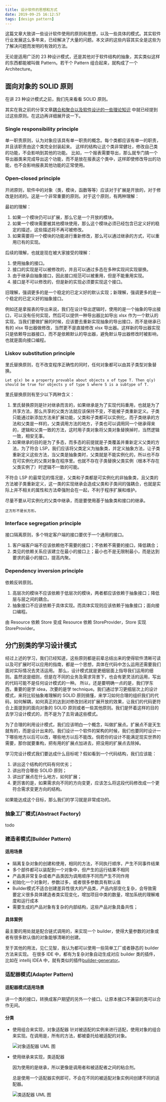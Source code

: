 ```yaml
---
title: 设计软件的思想和方式
date: 2019-09-25 16:12:57
tags: [design pattern]
---
```

这篇文章大致讲一些设计软件使用的原则和思想，以及一些具体的模式。其实软件行业发展这么多年来，已经解决了大量的问题。本文讲的这些内容其实全是这些为了解决问题而发明的有效的方法。

无论是适用广泛的 23 种设计模式，还是其他对于软件结构的抽象，其实类似这样的东西都能被叫做 Pattern。若干个 Pattern 组合起来，就构成了一个 Architecture。

<!-- more -->

## 面向对象的 SOLID 原则

在讲 23 种设计模式之前，我们先来看看 SOLID 原则。

其实在我之前的分享文章[耦合和聚合以及软件设计的一些理论知识](https://yaohwu.xyz/#/posts/9)
中就已经提到过这些原则。在这边再详细展开说一下。

### Single responsibility principle

单一职责原则，认为对象应该具有单一职责的概念。每个类都应该有单一的职责，并且该职责由这个类完全封装起来。
这样的结构让这个类非常健壮，修改自己类的功能，不会影响到其他的功能。
比如，一个报表需要导出，那么就专门搞一个导出器类来完成导出这个功能，而不是放在报表这个类中，这样即使修改导出的功能，也不会影响报表其他功能的正常使用。

### Open–closed principle

开闭原则，软件中的对象（类，模块，函数等等）应该对于扩展是开放的，对于修改是封闭的。这是一个非常重要的原则。对于这个原则，有两种理解：

最初的理解：

1. 如果一个模块仍可以扩展，那么它是一个开放的模块。
2. 如果一个模块需要被其他模块使用，那么这个模块必须已经包含已定义好的稳定的描述，这些描述将不再可被修改。
3. 如果需要将一个模块的功能进行重新修改，那么可以通过继承的方式，可以重用已有的实现。

后续的理解，也就是现在被大家接受的理解：

1. 使用抽象的接口。
2. 接口的实现是可以被修改的，并且可以通过多态在多种实现间实现替换。
3. 由于继承自抽象接口，因此接口规范可以被重用，但是不能重用实现。
4. 接口是不可以修改的，但是新的实现必须要实现这个接口。

旧理解，强调更多的是一个稳定的已定义好的默认实现；新理解，强调更多的是一个稳定的已定义好的抽象接口。

例如还是拿报表的导出来说，我们在设计导出逻辑时，使用的是一个抽象的导出接口，可以没有任何实现，然后可以提供一种导出器比如导出 xlsx 作为一个默认的实现。当我们要做扩展的时候，应该要去重新实现抽象的导出接口，而不是继承已有的 xlsx 导出器做修改，当然更不是直接修改 xlsx 导出器。这样新的导出器实现只是依赖导出器接口，而不是依赖默认的导出器，避免默认导出器修改时被影响，也就是面向接口编程。

### Liskov substitution principle

里氏替换原则，在不改变程序正确性的同时，任何对象都可以由其子类型对象替换。

`Let q(x) be a property provable about objects x of type T. Then q(y) should be true for objects y of type S where S is a subtype of T.`

里氏替换原则有至少以下两种含义：

1. 里氏替换原则是针对继承而言的，如果继承是为了实现代码重用，也就是为了共享方法，那么共享的父类方法就应该保持不变，不能被子类重新定义。子类只能通过新添加方法来扩展功能，父类和子类都可以实例化，而子类继承的方法和父类是一样的，父类调用方法的地方，子类也可以调用同一个继承得来的，逻辑和父类一致的方法，这时用子类对象将父类对象替换掉时，当然逻辑一致，相安无事。
2. 如果继承的目的是为了多态，而多态的前提就是子类覆盖并重新定义父类的方法，为了符合 LSP，我们应该将父类定义为抽象类，并定义抽象方法，让子类重新定义这些方法，当父类是抽象类时，父类就是不能实例化的，所以也不存在可实例化的父类对象在程序里。也就不存在子类替换父类实例（根本不存在父类实例了）时逻辑不一致的可能。

不符合 LSP 的最常见的情况是，父类和子类都是可实例化的非抽象类，且父类的方法被子类重新定义，这一类的实现继承会造成父类和子类间的强耦合，也就是实际上并不相关的属性和方法牵强附会在一起，不利于程序扩展和维护。

尽量不要从可实例化的父类中继承，而是要使用基于抽象类和接口的继承。

`正方形不是长方形。`

### Interface segregation principle

接口隔离原则，多个特定客户端的接口要优于一个通用的接口。

1. 客户端客户端不应该依赖他不需要的接口；不依赖不需要的接口，降低耦合；
2. 类见的依赖关系应该建立在最小的接口上；最小也不是无限制最小，而是达到要求的最小的接口，提高内聚。

### Dependency inversion principle

依赖反转原则。

1. 高层次的模块不应该依赖于低层次的模块，两者都应该依赖于抽象接口；降低层与层之间的耦合。
2. 抽象接口不应该依赖于具体实现。而具体实现则应该依赖于抽象接口；面向接口编程。

由 Resource 依赖 Store 变成 Resource 依赖 StoreProvider，Store 实现 StoreProvider。

## 分门别类的学习设计模式

经过上述的学习，我们已经知道，这些原则都是前辈总结出来的使得软件清晰可读以及可扩展时可以应用的指南，都是一个思想，具体在代码中怎么运用还需要我们面对实际情况去灵活运用。
那么，设计模式就是更细层面上指导我们运用的细则。虽然说是细则，但是在不同的业务及需求背景下，也会有更灵活的运用，写出的代码可能不是任何设计模式的一种。
所以，还是要明确一点的是，我们学东西，重要的是学 idea，次要的是学 technique。我们通过学习更细层次上的设计模式，来将比较抽象难理解的 SOLID 原则搞懂，来学习如何合理的组织我们的代码，如何解耦，如何真正的达到对修改封闭对扩展开放的效果，让我们的代码更符合上面提到的面向对象的 SOLID 原则或者一些其他原则。我们是怀着这样的目的去学习设计模式的，而不是为了去背诵这些模式。

为了合理的利用设计模式，我们应该明白一个概念，叫做扩展点。扩展点不是天生就有的，而是设计出来的。我们设计一个软件的架构的时候，我们也要同时设计一下哪些地方以后可以改，哪些地方以后不能改。倘若你的设计不能满足现实世界的需要，那你就要重构，把有用的扩展点加进去，把没用的扩展点去除掉。

学习完设计模式我们要达成什么目标呢？假如看到一个代码结构，我们应该能：

1. 讲出这个结构的代码有何优劣；
2. 讲出符合哪些 SOLID 原则；
3. 讲出扩展点在什么地方，如何扩展；
4. 更厉害的是，如果需求向不同的方向变更，应该怎么将这段代码修改成一个更符合需求变更方向的结构。

如果能达成这个目标，那么我们的学习就是非常成功的。

### 抽象工厂模式(Abstract Factory)

todo

### 建造者模式(Builder Pattern)

#### 适用场景

* 隔离复杂对象的创建和使用，相同的方法，不同执行顺序，产生不同事件结果
* 多个部件都可以装配到一个对象中，但产生的运行结果不相同
* 产品类非常复杂或者产品类因为调用顺序不同而产生不同作用
* 初始化一个对象时，参数过多，或者很多参数具有默认值
* Builder模式不适合创建差异性很大的产品类，产品内部变化复杂，会导致需要定义很多具体建造者类实现变化，增加项目中类的数量，增加系统的理解难度和运行成本
* 需要生成的产品对象有复杂的内部结构，这些产品对象具备共性；

#### 具体案例

最主要的用处就是配合链式调用的，来实现一个 builder，使得大量参数的对象或者有很多默认值的对象能够清晰的创建。

至于其他的用法，见仁见智，我认为都可以使用一些简单工厂或者静态的 builder 方法来实现。
在很多 IDE 中，都有为复杂对象自动生成对应 builder 类的插件，比如在 intellij IDEA 中，就有类似的插件[builder-generator](https://plugins.jetbrains.com/plugin/6585-builder-generator)。

### 适配器模式(Adapter Pattern)

#### 适配器模式适用场景

讲一个类的接口，转换成客户期望的另外一个接口。让原本接口不兼容的类可以合作无间。

#### 分类

* 使用组合来实现，对象适配器
  针对被适配的实例来进行适配，使用对象的组合来实现。在调用是，所有的方法，都被委托给被适配的对象。
  
  ![对象适配器 UML 图](https://gitee.com/yaohwu/link/raw/master/static/eGoQni.png)
  
* 使用继承来实现，类适配器

  因为使用的是继承，所以更像是调用者和被适配者之间的粘合剂。

  总是使用一个适配器实例即可，不会在不同的被适配对象实例间创建不同的适配器。

  ![类适配器 UML 图](https://gitee.com/yaohwu/link/raw/master/static/0VlslE.png)
